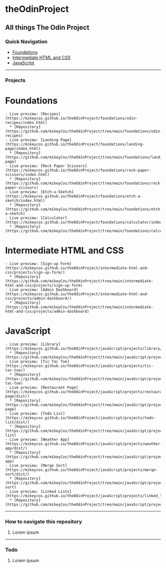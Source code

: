 # theOdinProject

## All things The Odin Project

### Quick Navigation

- [Foundations](https://github.com/mikeyCos/theOdinProject/tree/main/foundations)
- [Intermediate HTML and CSS](https://github.com/mikeyCos/theOdinProject/tree/main/intermediate-html-and-css)
- [JavaScript](https://github.com/mikeyCos/theOdinProject/tree/main/javaScript)

---

### Projects

# Foundations

    - Live preview: [Recipes](https://mikeycos.github.io/theOdinProject/foundations/odin-recipes/index.html)
      * [Repository](https://github.com/mikeyCos/theOdinProject/tree/main/foundations/odin-recipes)
    - Live preview: [Landing Page](https://mikeycos.github.io/theOdinProject/foundations/landing-page/index.html)
      * [Repository](https://github.com/mikeyCos/theOdinProject/tree/main/foundations/landing-page)
    - Live preview: [Rock Paper Scissors](https://mikeycos.github.io/theOdinProject/foundations/rock-paper-scissors/index.html)
      * [Repository](https://github.com/mikeyCos/theOdinProject/tree/main/foundations/rock-paper-scissors)
    - Live preview: [Etch-a-Sketch](https://mikeycos.github.io/theOdinProject/foundations/etch-a-sketch/index.html)
      * [Repository](https://github.com/mikeyCos/theOdinProject/tree/main/foundations/etch-a-sketch)
    - Live preview: [Calculator](https://mikeycos.github.io/theOdinProject/foundations/calculator/index.html)
      * [Repository](https://github.com/mikeyCos/theOdinProject/tree/main/foundations/calculator)

# Intermediate HTML and CSS

    - Live preview: [Sign-up Form](https://mikeycos.github.io/theOdinProject/intermediate-html-and-css/projects/sign-up-form/)
      * [Repository](https://github.com/mikeyCos/theOdinProject/tree/main/intermediate-html-and-css/projects/sign-up-form)
    - Live preview: [Admin Dashboard](https://mikeycos.github.io/theOdinProject/intermediate-html-and-css/projects/admin-dashboard/)
      * [Repository](https://github.com/mikeyCos/theOdinProject/tree/main/intermediate-html-and-css/projects/admin-dashboard)

# JavaScript

    - Live preview: [Library](https://mikeycos.github.io/theOdinProject/javaScript/projects/library/)
      * [Repository](https://github.com/mikeyCos/theOdinProject/tree/main/javaScript/projects/library)
    - Live preview: [Tic Tac Toe](https://mikeycos.github.io/theOdinProject/javaScript/projects/tic-tac-toe/)
      * [Repository](https://github.com/mikeyCos/theOdinProject/tree/main/javaScript/projects/tic-tac-toe)
    - Live preview: [Restaurant Page](https://mikeycos.github.io/theOdinProject/javaScript/projects/restaurant-page/dist/)
      * [Repository](https://github.com/mikeyCos/theOdinProject/tree/main/javaScript/projects/restaurant-page)
    - Live preview: [Todo List](https://mikeycos.github.io/theOdinProject/javaScript/projects/todo-list/dist/)
      * [Repository](https://github.com/mikeyCos/theOdinProject/tree/main/javaScript/projects/todo-list)
    - Live preview: [Weather App](https://mikeycos.github.io/theOdinProject/javaScript/projects/weather-app/dist/)
      * [Repository](https://github.com/mikeyCos/theOdinProject/tree/main/javaScript/projects/weather-app)
    - Live preview: [Merge Sort](https://mikeycos.github.io/theOdinProject/javaScript/projects/merge-sort/dist/)
      * [Repository](https://github.com/mikeyCos/theOdinProject/tree/main/javaScript/projects/merge-sort)
    - Live preview: [Linked Lists](https://mikeycos.github.io/theOdinProject/javaScript/projects/linked_lists/dist/)
      * [Repository](https://github.com/mikeyCos/theOdinProject/tree/main/javaScript/projects/linked_lists)

---

### How to navigate this repository

1. Lorem ipsum

---

### Todo

1. Lorem ipsum
